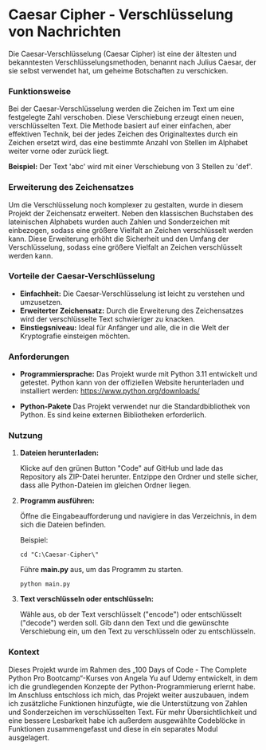 
# Caesar Cipher - Verschlüsselung von Nachrichten
Die Caesar-Verschlüsselung (Caesar Cipher) ist eine der ältesten und bekanntesten Verschlüsselungsmethoden, benannt nach Julius Caesar, der sie selbst verwendet hat, um geheime Botschaften zu verschicken.


### Funktionsweise
Bei der Caesar-Verschlüsselung werden die Zeichen im Text um eine festgelegte Zahl verschoben. Diese Verschiebung erzeugt einen neuen, verschlüsselten Text. Die Methode basiert auf einer einfachen, aber effektiven Technik, bei der jedes Zeichen des Originaltextes durch ein Zeichen ersetzt wird, das eine bestimmte Anzahl von Stellen im Alphabet weiter vorne oder zurück liegt.

**Beispiel:** Der Text 'abc' wird mit einer Verschiebung von 3 Stellen zu 'def'.


### Erweiterung des Zeichensatzes
Um die Verschlüsselung noch komplexer zu gestalten, wurde in diesem Projekt der Zeichensatz erweitert. Neben den klassischen Buchstaben des lateinischen Alphabets wurden auch Zahlen und Sonderzeichen mit einbezogen, sodass eine größere Vielfalt an Zeichen verschlüsselt werden kann. Diese Erweiterung erhöht die Sicherheit und den Umfang der Verschlüsselung, sodass eine größere Vielfalt an Zeichen verschlüsselt werden kann.

### Vorteile der Caesar-Verschlüsselung
- **Einfachheit:** Die Caesar-Verschlüsselung ist leicht zu verstehen und umzusetzen.
- **Erweiterter Zeichensatz:** Durch die Erweiterung des Zeichensatzes wird der verschlüsselte Text schwieriger zu knacken.
- **Einstiegsniveau:** Ideal für Anfänger und alle, die in die Welt der Kryptografie einsteigen möchten.

### Anforderungen
- **Programmiersprache:**
Das Projekt wurde mit Python 3.11 entwickelt und getestet. 
Python kann von der offiziellen Website herunterladen und installiert werden: https://www.python.org/downloads/

- **Python-Pakete**
Das Projekt verwendet nur die Standardbibliothek von Python. Es sind keine externen Bibliotheken erforderlich.


### Nutzung
1. **Dateien herunterladen:**
   
   Klicke auf den grünen Button "Code" auf GitHub und lade das Repository als ZIP-Datei herunter.
   Entzippe den Ordner und stelle sicher, dass alle Python-Dateien im gleichen Ordner liegen.
   
3. **Programm ausführen:**
   
   Öffne die Eingabeaufforderung und navigiere in das Verzeichnis, in dem sich die Dateien befinden.
   
   Beispiel:

       cd "C:\Caesar-Cipher\"
   
   Führe **main.py** aus, um das Programm zu starten.

       python main.py
   
3. **Text verschlüsseln oder entschlüsseln:**
   
   Wähle aus, ob der Text verschlüsselt ("encode") oder entschlüsselt ("decode") werden soll. Gib dann den Text und die gewünschte Verschiebung ein, um den Text zu verschlüsseln oder zu entschlüsseln.


### Kontext
Dieses Projekt wurde im Rahmen des „100 Days of Code - The Complete Python Pro Bootcamp“-Kurses von Angela Yu auf Udemy entwickelt, in dem ich die grundlegenden Konzepte der Python-Programmierung erlernt habe. Im Anschluss entschloss ich mich, das Projekt weiter auszubauen, indem ich zusätzliche Funktionen hinzufügte, wie die Unterstützung von Zahlen und Sonderzeichen im verschlüsselten Text. Für mehr Übersichtlichkeit und eine bessere Lesbarkeit habe ich außerdem ausgewählte Codeblöcke in Funktionen zusammengefasst und diese in ein separates Modul ausgelagert.


